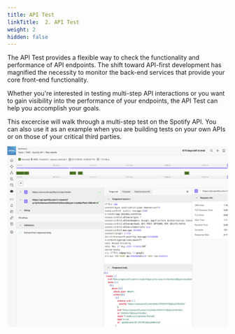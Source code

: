 ```yaml
---
title: API Test
linkTitle:  2. API Test
weight: 2
hidden: false
---
```


The API Test provides a flexible way to check the functionality and performance of API endpoints. The shift toward API-first development has magnified the necessity to monitor the back-end services that provide your core front-end functionality.

Whether you're interested in testing multi-step API interactions or you want to gain visibility into the performance of your endpoints, the API Test can help you accomplish your goals.

This excercise will walk through a multi-step test on the Spotify API. You can also use it as an example when you are building tests on your own APIs or on those of your critical third parties.

![API test result](../_img/api-test-result.png)
